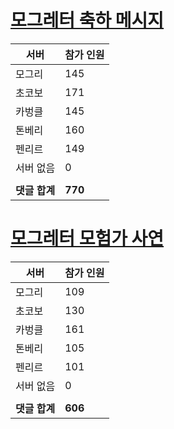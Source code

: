 # [모그레터 축하 메시지](./Event250701_v7_2_10th_moogleletter0.md)

|서버|참가 인원|
|-|-|
|모그리|145|
|초코보|171|
|카벙클|145|
|톤베리|160|
|펜리르|149|
|서버 없음|0|
|||
|**댓글 합계**|**770**|


# [모그레터 모험가 사연](./Event250701_v7_2_10th_moogleletter1.md)

|서버|참가 인원|
|-|-|
|모그리|109|
|초코보|130|
|카벙클|161|
|톤베리|105|
|펜리르|101|
|서버 없음|0|
|||
|**댓글 합계**|**606**|


